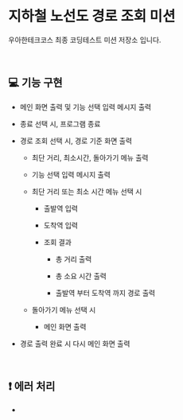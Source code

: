 # 지하철 노선도 경로 조회 미션

우아한테크코스 최종 코딩테스트 미션 저장소 입니다.

<br>

## :computer: 기능 구현

- 메인 화면 출력 및 기능 선택 입력 메시지 출력

- 종료 선택 시, 프로그램 종료

- 경로 조회 선택 시, 경로 기준 화면 출력
    
    - 최단 거리, 최소시간, 돌아가기 메뉴 출력
    
    - 기능 선택 입력 메시지 출력
    
    - 최단 거리 또는 최소 시간 메뉴 선택 시

        - 출발역 입력
    
        - 도착역 입력
    
        - 조회 결과
        
          - 총 거리 출력
        
          - 총 소요 시간 출력
        
          - 출발역 부터 도착역 까지 경로 출력
    
    - 돌아가기 메뉴 선택 시
      
      - 메인 화면 출력

- 경로 출력 완료 시 다시 메인 화면 출력

<br>

## :exclamation: 에러 처리

- 